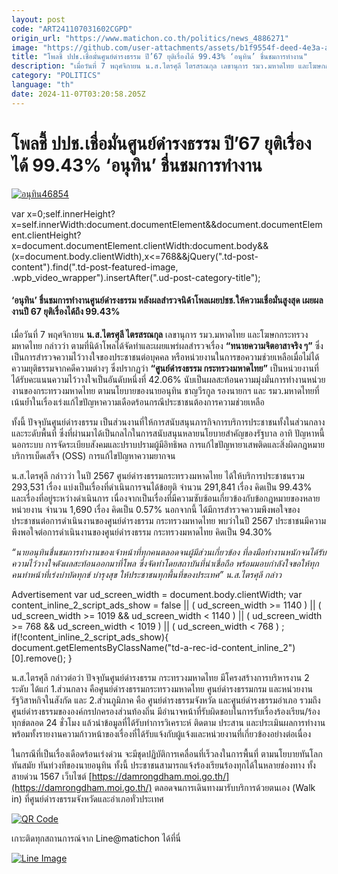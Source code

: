 ```yaml
---
layout: post
code: "ART241107031602CGPD"
origin_url: "https://www.matichon.co.th/politics/news_4886271"
image: "https://github.com/user-attachments/assets/b1f9554f-deed-4e3a-ad62-a3ac99156689"
title: "โพลชี้ ปปช.เชื่อมั่นศูนย์ดำรงธรรม ปี’67 ยุติเรื่องได้ 99.43% ‘อนุทิน’ ชื่นชมการทำงาน"
description: "เมื่อวันที่ 7 พฤศจิกายน น.ส.ไตรศุลี ไตรสรณกุล เลขานุการ รมว.มหาดไทย และโฆษกกระทรวงมหาดไทย กล่าวว่า ตามที่นิด้าโพลได้จัดทำและเผยแพร่ผลสำรวจเรื่อง"
category: "POLITICS"
language: "th"
date: 2024-11-07T03:20:58.205Z
---
```


# โพลชี้ ปปช.เชื่อมั่นศูนย์ดำรงธรรม ปี’67 ยุติเรื่องได้ 99.43% ‘อนุทิน’ ชื่นชมการทำงาน

[![](https://www.matichon.co.th/wp-content/uploads/2024/11/อนุทิน46854.jpg "อนุทิน46854")](https://www.matichon.co.th/wp-content/uploads/2024/11/อนุทิน46854.jpg)

var x=0;self.innerHeight?x=self.innerWidth:document.documentElement&&document.documentElement.clientHeight?x=document.documentElement.clientWidth:document.body&&(x=document.body.clientWidth),x<=768&&jQuery(".td-post-content").find(".td-post-featured-image, .wpb\_video\_wrapper").insertAfter(".ud-post-category-title");

#### **‘อนุทิน’ ชื่นชมการทำงานศูนย์ดำรงธรรม หลังผลสำรวจนิด้าโพลเผยปชช.ให้ความเชื่อมั่นสูงสุด เผยผลงานปี 67 ยุติเรื่องได้ถึง 99.43%**

เมื่อวันที่ 7 พฤศจิกายน **น.ส.ไตรศุลี ไตรสรณกุล** เลขานุการ รมว.มหาดไทย และโฆษกกระทรวงมหาดไทย กล่าวว่า ตามที่นิด้าโพลได้จัดทำและเผยแพร่ผลสำรวจเรื่อง **“ทนายความจิตอาสาจริง ๆ”** ซึ่งเป็นการสำรวจความไว้วางใจของประชาชนต่อบุคคล หรือหน่วยงานในการขอความช่วยเหลือเมื่อไม่ได้ความยุติธรรมจากคดีความต่างๆ ซึ่งปรากฏว่า **“ศูนย์ดำรงธรรม กระทรวงมหาดไทย”** เป็นหน่วยงานที่ได้รับคะแนนความไว้วางใจเป็นอันดับหนึ่งที่ 42.06% นับเป็นผลสะท้อนความมุ่งมั่นการทำงานหน่วยงานของกระทรวงมหาดไทย ตามนโยบายของนายอนุทิน ชาญวีรกูล รองนายกฯ และ รมว.มหาดไทยที่เน้นย้ำในเรื่องเร่งแก้ไขปัญหาความเดือดร้อนกรณีประชาชนต้องการความช่วยเหลือ

ทั้งนี้ ปัจจุบันศูนย์ดำรงธรรม เป็นส่วนงานที่ให้การสนับสนุนภารกิจการบริการประชาชนทั้งในส่วนกลางและระดับพื้นที่ ซึ่งที่ผ่านมาได้เป็นกลไกในการสนับสนุนหลายนโยบายสำคัญของรัฐบาล อาทิ ปัญหาหนี้นอกระบบ การจัดระเบียบสังคมและปราบปรามผู้มีอิทธิพล การแก้ไขปัญหายาเสพติดและสิ่งผิดกฎหมาย บริการเบ็ดเสร็จ (OSS) การแก้ไขปัญหาความยากจน

น.ส.ไตรศุลี กล่าวว่า ในปี 2567 ศูนย์ดำรงธรรมกระทรวงมหาดไทย ได้ให้บริการประชาชนรวม 293,531 เรื่อง แบ่งเป็นเรื่องที่ดำเนินการจนได้ข้อยุติ จำนวน 291,841 เรื่อง คิดเป็น 99.43% และเรื่องที่อยู่ระหว่างดำเนินการ เนื่องจากเป็นเรื่องที่มีความซับซ้อนเกี่ยวข้องกับข้อกฎหมายของหลายหน่วยงาน จำนวน 1,690 เรื่อง คิดเป็น 0.57% นอกจากนี้ ได้มีการสำรวจความพึงพอใจของประชาชนต่อการดำเนินงานของศูนย์ดำรงธรรม กระทรวงมหาดไทย พบว่าในปี 2567 ประชาชนมีความพึงพอใจต่อการดำเนินงานของศูนย์ดำรงธรรม กระทรวงมหาดไทย คิดเป็น 94.30%

_“นายอนุทินชื่นชมการทำงานของเจ้าหน้าที่ทุกคนตลอดจนผู้มีส่วนเกี่ยวข้อง ที่ลงมือทำงานหนักจนได้รับความไว้วางใจดังผลสะท้อนออกมาที่โพล ซึ่งจัดทำโดยสถาบันที่น่าเชื่อถือ พร้อมมอบกำลังใจขอให้ทุกคนทำหน้าที่เร่งบำบัดทุกข์ บำรุงสุข ให้ประชาชนทุกพื้นที่ของประเทศ” น.ส.ไตรศุลี กล่าว_

Advertisement var ud\_screen\_width = document.body.clientWidth; var content\_inline\_2\_script\_ads\_show = false || ( ud\_screen\_width >= 1140 ) || ( ud\_screen\_width >= 1019 && ud\_screen\_width < 1140 ) || ( ud\_screen\_width >= 768 && ud\_screen\_width < 1019 ) || ( ud\_screen\_width < 768 ) ; if(!content\_inline\_2\_script\_ads\_show){ document.getElementsByClassName("td-a-rec-id-content\_inline\_2")\[0\].remove(); }

น.ส.ไตรศุลี กล่าวต่อว่า ปัจจุบันศูนย์ดำรงธรรม กระทรวงมหาดไทย มีโครงสร้างการบริหารงาน 2 ระดับ ได้แก่ 1.ส่วนกลาง คือศูนย์ดำรงธรรมกระทรวงมหาดไทย ศูนย์ดำรงธรรมกรม และหน่วยงานรัฐวิสาหกิจในสังกัด และ 2.ส่วนภูมิภาค คือ ศูนย์ดำรงธรรมจังหวัด และศูนย์ดำรงธรรมอำเภอ รวมถึงศูนย์ดำรงธรรมขององค์กรปกครองส่วนท้องถิ่น มีอำนาจหน้าที่รับผิดชอบในการรับเรื่องร้องเรียน/ร้องทุกข์ตลอด 24 ชั่วโมง แล้วนำข้อมูลที่ได้รับทำการวิเคราะห์ ติดตาม ประสาน และประเมินผลการทำงาน พร้อมทั้งรายงานความก้าวหน้าของเรื่องที่ได้รับแจ้งกับผู้แจ้งและหน่วยงานที่เกี่ยวข้องอย่างต่อเนื่อง

ในกรณีที่เป็นเรื่องเดือดร้อนเร่งด่วน จะมีชุดปฏิบัติการเคลื่อนที่เร็วลงในการพื้นที่ ตามนโยบายทันโลก ทันสมัย ทันท่วงทีของนายอนุทิน ทั้งนี้ ประชาชนสามารถแจ้งร้องเรียนร้องทุกได้ในหลายช่องทาง ทั้ง สายด่วน 1567 เว็บไซต์ [https://damrongdham.moi.go.th/](https://damrongdham.moi.go.th/) ตลอดจนการเดินทางมารับบริการด้วยตนเอง (Walk in) ที่ศูนย์ดำรงธรรมจังหวัดและอำเภอทั่วประเทศ

[![QR Code](https://www.matichon.co.th/wp-content/uploads/2023/07/wob1371z.jpg)](https://lin.ee/ht0nDxX)

เกาะติดทุกสถานการณ์จาก Line@matichon ได้ที่นี่

[![Line Image](https://www.matichon.co.th/wp-content/uploads/2023/07/th.png)](https://lin.ee/ht0nDxX)